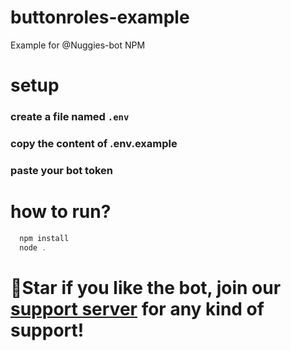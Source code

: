 # buttonroles-example
Example for @Nuggies-bot NPM

# setup
### create a file named `.env`
### copy the content of .env.example
### paste your bot token

# how to run?
```powershell
  npm install
  node .
```

# 🌟Star if you like the bot, join our [support server](https://discord.gg/Z4ebH8PXeA) for any kind of support!

